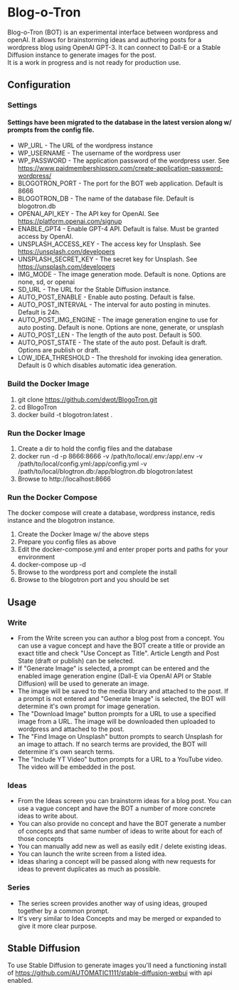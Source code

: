 # Blog-o-Tron

Blog-o-Tron (BOT) is an experimental interface between wordpress and openAI.  It allows for brainstorming ideas and authoring posts for a wordpress blog using OpenAI GPT-3.  It can connect to Dall-E or a Stable Diffusion instance to generate images for the post.  
It is a work in progress and is not ready for production use. 

## Configuration
### Settings 
#### Settings have been migrated to the database in the latest version along w/ prompts from the config file.
- WP_URL - The URL of the wordpress instance
- WP_USERNAME - The username of the wordpress user
- WP_PASSWORD - The application password of the wordpress user.  See https://www.paidmembershipspro.com/create-application-password-wordpress/
- BLOGOTRON_PORT - The port for the BOT web application.  Default is 8666
- BLOGOTRON_DB - The name of the database file.  Default is blogotron.db
- OPENAI_API_KEY - The API key for OpenAI.  See https://platform.openai.com/signup
- ENABLE_GPT4 - Enable GPT-4 API.  Default is false.  Must be granted access by OpenAI.
- UNSPLASH_ACCESS_KEY - The access key for Unsplash.  See https://unsplash.com/developers
- UNSPLASH_SECRET_KEY - The secret key for Unsplash.  See https://unsplash.com/developers
- IMG_MODE - The image generation mode.  Default is none.  Options are none, sd, or openai
- SD_URL - The URL for the Stable Diffusion instance.
- AUTO_POST_ENABLE - Enable auto posting.  Default is false.
- AUTO_POST_INTERVAL - The interval for auto posting in minutes.  Default is 24h.
- AUTO_POST_IMG_ENGINE - The image generation engine to use for auto posting.  Default is none.  Options are none, generate, or unsplash
- AUTO_POST_LEN - The length of the auto post.  Default is 500.
- AUTO_POST_STATE - The state of the auto post.  Default is draft.  Options are publish or draft.
- LOW_IDEA_THRESHOLD - The threshold for invoking idea generation.  Default is 0 which disables automatic idea generation.

### Build the Docker Image
1. git clone https://github.com/dwot/BlogoTron.git
2. cd BlogoTron
3. docker build -t blogotron:latest .

### Run the Docker Image
1. Create a dir to hold the config files and the database
2. docker run -d -p 8666:8666 -v /path/to/local/.env:/app/.env -v /path/to/local/config.yml:/app/config.yml -v /path/to/local/blogtron.db:/app/blogtron.db blogotron:latest
3. Browse to http://localhost:8666

### Run the Docker Compose
The docker compose will create a database, wordpress instance, redis instance and the blogotron instance.
1. Create the Docker Image w/ the above steps
2. Prepare you config files as above
3. Edit the docker-compose.yml and enter proper ports and paths for your environment
4. docker-compose up -d
5. Browse to the wordpress port and complete the install
6. Browse to the blogotron port and you should be set

## Usage
### Write
- From the Write screen you can author a blog post from a concept. You can use a vague concept and have the BOT create a title or provide an exact title and check "Use Concept as Title". 
Article Length and Post State (draft or publish) can be selected.
- If "Generate Image" is selected, a prompt can be entered and the enabled image generation engine (Dall-E via OpenAI API or Stable Diffusion) will be used to generate an image.
- The image will be saved to the media library and attached to the post. If a prompt is not entered and "Generate Image" is selected, the BOT will determine it's own prompt for image generation.
- The "Download Image" button prompts for a URL to use a specified image from a URL. The image will be downloaded then uploaded to wordpress and attached to the post.
- The "Find Image on Unsplash" button prompts to search Unsplash for an image to attach.  If no search terms are provided, the BOT will determine it's own search terms.
- The "Include YT Video" button prompts for a URL to a YouTube video.  The video will be embedded in the post.

### Ideas
- From the Ideas screen you can brainstorm ideas for a blog post.  You can use a vague concept and have the BOT a number of more concrete ideas to write about.
- You can also provide no concept and have the BOT generate a number of concepts and that same number of ideas to write about for each of those concepts
- You can manually add new as well as easily edit / delete existing ideas.  
- You can launch the write screen from a listed idea.  
- Ideas sharing a concept will be passed along with new requests for ideas to prevent duplicates as much as possible.

### Series
- The series screen provides another way of using ideas, grouped together by a common prompt.  
- It's very similar to Idea Concepts and may be merged or expanded to give it more clear purpose.

## Stable Diffusion
To use Stable Diffusion to generate images you'll need a functioning install of https://github.com/AUTOMATIC1111/stable-diffusion-webui with api enabled.



